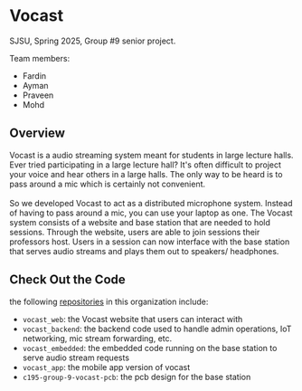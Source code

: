 # Vocast

SJSU, Spring 2025, Group #9 senior project.

Team members:
- Fardin
- Ayman
- Praveen
- Mohd

## Overview
Vocast is a audio streaming system meant for students in large lecture halls. Ever tried participating in a large lecture hall? It's often difficult to project your voice and hear others in a large halls. The only way to be heard is to pass around
a mic which is certainly not convenient. 
<br> <br>
So we developed Vocast to act as a distributed microphone system. Instead of having to pass around a mic, you can use your laptop as one. The Vocast system consists of a website and base station that are needed to hold sessions. Through the website, 
users are able to join sessions their professors host. Users in a session can now interface with the base station that serves audio streams and plays them out to speakers/ headphones. 

## Check Out the Code
the following [repositories](https://github.com/orgs/cmpe195a-2024-25-group-9/repositories) in this organization include:
- `vocast_web`: the Vocast website that users can interact with
- `vocast_backend`: the backend code used to handle admin operations, IoT networking, mic stream forwarding, etc.
- `vocast_embedded`: the embedded code running on the base station to serve audio stream requests
- `vocast_app`: the mobile app version of vocast
- `c195-group-9-vocast-pcb`: the pcb design for the base station
